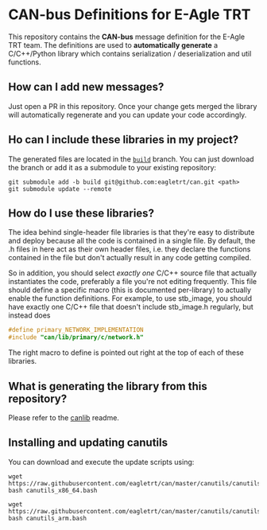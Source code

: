 # CAN-bus Definitions for E-Agle TRT

This repository contains the **CAN-bus** message definition for the E-Agle TRT team.
The definitions are used to **automatically generate** a C/C++/Python library which
contains serialization / deserialization and util functions.

## How can I add new messages?

Just open a PR in this repository. Once your change gets merged the library will automatically
regenerate and you can update your code accordingly.

## Ho can I include these libraries in my project?

The generated files are located in the [`build`](https://github.com/eagletrt/can/tree/build) branch.
You can just download the branch or add it as a submodule to your existing repository:

```
git submodule add -b build git@github.com:eagletrt/can.git <path>
git submodule update --remote
```

## How do I use these libraries?

The idea behind single-header file libraries is that they're easy to distribute and deploy
because all the code is contained in a single file. By default, the .h files in here act as
their own header files, i.e. they declare the functions contained in the file but don't
actually result in any code getting compiled.

So in addition, you should select _exactly one_ C/C++ source file that actually instantiates
the code, preferably a file you're not editing frequently. This file should define a
specific macro (this is documented per-library) to actually enable the function definitions.
For example, to use stb_image, you should have exactly one C/C++ file that doesn't
include stb_image.h regularly, but instead does

```c
#define primary_NETWORK_IMPLEMENTATION
#include "can/lib/primary/c/network.h"
```

The right macro to define is pointed out right at the top of each of these libraries.

## What is generating the library from this repository?

Please refer to the [canlib](https://github.com/eagletrt/canlib) readme.

## Installing and updating canutils

You can download and execute the update scripts using:

```
wget https://raw.githubusercontent.com/eagletrt/can/master/canutils/canutils_x86_64.bash
bash canutils_x86_64.bash
```

```
wget https://raw.githubusercontent.com/eagletrt/can/master/canutils/canutils_arm.bash
bash canutils_arm.bash
```
